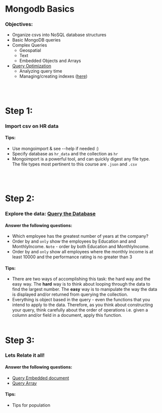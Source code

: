 # Mongodb Basics 

### Objectives:
* Organize csvs into NoSQL database structures
* Basic MongoDB queries
* Complex Queries
    * Geospatial
    * Text
    * Embedded Objects and Arrays
* [Query Optimization](https://docs.mongodb.com/manual/tutorial/analyze-query-plan/)
    * Analyzing query time
    * Managing/creating indexes ([here](https://docs.mongodb.com/manual/indexes/))


<br><br>

# Step 1:<br>

### <strong>Import csv on HR data </strong>

#### Tips:
* Use mongoimport & see --help if needed :)
* Specify database as `hr_data` and the collection as `hr`
* Mongoimport is a powerful tool, and can quickly digest any file type. The file types most pertinent to this course are `.json` and `.csv` 


<br><br>
# Step 2:<br>

### <strong>Explore the data</strong>: [Query the Database](https://docs.mongodb.com/manual/tutorial/query-documents/)
#### Answer the following questions:
* Which employee has the greatest number of years at the company?
* Order by and `only` show the employees by Education and and MonthlyIncome. `Note` -  order by both Education and MonthlyIncome.
* Order by and `only` show all employees where the monthly income is at least 10000 and the performance rating is no greater than 3
#### Tips:
* There are two ways of accomplishing this task: the hard way and the easy way. The <strong>hard</strong> way is to think about looping through the data to find the largest number. The <strong>easy</strong> way is to manipulate the way the data is displayed and/or returned from querying the collection.
* Everything is object based in the query - even the functions that you intend to apply to the data. Therefore, as you think about constructing your query, think carefully about the order of operations i.e. given a column and/or field in a document, apply this function.
<br><br>
# Step 3:<br>

### <strong>Lets Relate it all!</strong>
#### Answer the following questions:
* [Query Embedded document](https://docs.mongodb.com/manual/tutorial/query-embedded-documents/)
* [Query Array](https://docs.mongodb.com/manual/tutorial/query-arrays/)
#### Tips:
* Tips for population